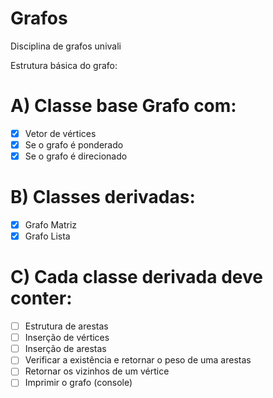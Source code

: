# Grafos
Disciplina de grafos univali

Estrutura básica do grafo:
<br>
# A) Classe base Grafo com:
- [x] Vetor de vértices
- [x] Se o grafo é ponderado
- [x] Se o grafo é direcionado
# B) Classes derivadas:
- [x] Grafo Matriz
- [x] Grafo Lista
# C) Cada classe derivada deve conter:
- [ ] Estrutura de arestas
- [ ] Inserção de vértices
- [ ] Inserção de arestas
- [ ] Verificar a existência e retornar o peso de uma arestas
- [ ] Retornar os vizinhos de um vértice
- [ ] Imprimir o grafo (console)
